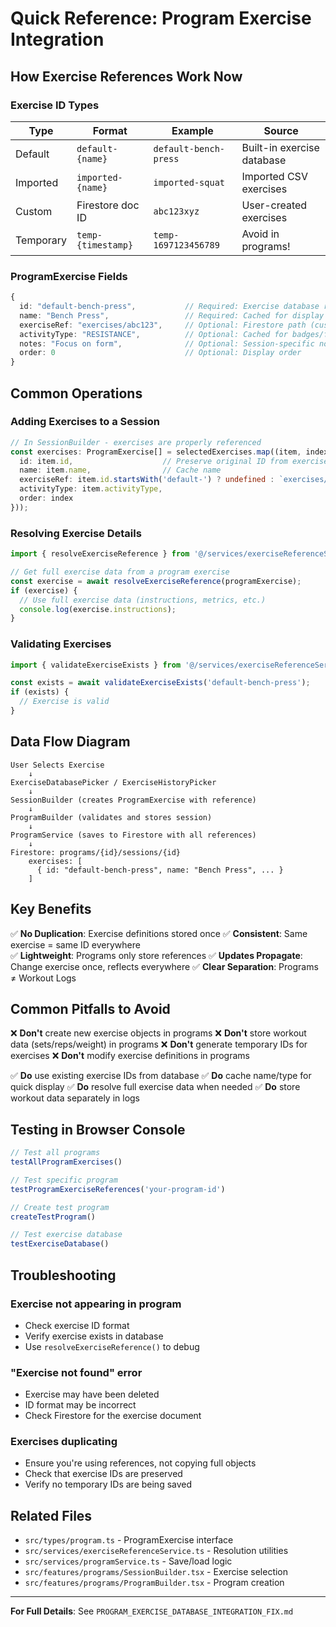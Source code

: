 # Quick Reference: Program Exercise Integration

## How Exercise References Work Now

### Exercise ID Types

| Type | Format | Example | Source |
|------|--------|---------|--------|
| Default | `default-{name}` | `default-bench-press` | Built-in exercise database |
| Imported | `imported-{name}` | `imported-squat` | Imported CSV exercises |
| Custom | Firestore doc ID | `abc123xyz` | User-created exercises |
| Temporary | `temp-{timestamp}` | `temp-1697123456789` | Avoid in programs! |

### ProgramExercise Fields

```typescript
{
  id: "default-bench-press",           // Required: Exercise database reference
  name: "Bench Press",                 // Required: Cached for display
  exerciseRef: "exercises/abc123",     // Optional: Firestore path (custom exercises only)
  activityType: "RESISTANCE",          // Optional: Cached for badges/filtering
  notes: "Focus on form",              // Optional: Session-specific notes
  order: 0                             // Optional: Display order
}
```

## Common Operations

### Adding Exercises to a Session

```typescript
// In SessionBuilder - exercises are properly referenced
const exercises: ProgramExercise[] = selectedExercises.map((item, index) => ({
  id: item.id,                    // Preserve original ID from exercise database
  name: item.name,                // Cache name
  exerciseRef: item.id.startsWith('default-') ? undefined : `exercises/${item.id}`,
  activityType: item.activityType,
  order: index
}));
```

### Resolving Exercise Details

```typescript
import { resolveExerciseReference } from '@/services/exerciseReferenceService';

// Get full exercise data from a program exercise
const exercise = await resolveExerciseReference(programExercise);
if (exercise) {
  // Use full exercise data (instructions, metrics, etc.)
  console.log(exercise.instructions);
}
```

### Validating Exercises

```typescript
import { validateExerciseExists } from '@/services/exerciseReferenceService';

const exists = await validateExerciseExists('default-bench-press');
if (exists) {
  // Exercise is valid
}
```

## Data Flow Diagram

```
User Selects Exercise
    ↓
ExerciseDatabasePicker / ExerciseHistoryPicker
    ↓
SessionBuilder (creates ProgramExercise with reference)
    ↓
ProgramBuilder (validates and stores session)
    ↓
ProgramService (saves to Firestore with all references)
    ↓
Firestore: programs/{id}/sessions/{id}
    exercises: [
      { id: "default-bench-press", name: "Bench Press", ... }
    ]
```

## Key Benefits

✅ **No Duplication**: Exercise definitions stored once
✅ **Consistent**: Same exercise = same ID everywhere  
✅ **Lightweight**: Programs only store references
✅ **Updates Propagate**: Change exercise once, reflects everywhere
✅ **Clear Separation**: Programs ≠ Workout Logs

## Common Pitfalls to Avoid

❌ **Don't** create new exercise objects in programs
❌ **Don't** store workout data (sets/reps/weight) in programs
❌ **Don't** generate temporary IDs for exercises
❌ **Don't** modify exercise definitions in programs

✅ **Do** use existing exercise IDs from database
✅ **Do** cache name/type for quick display
✅ **Do** resolve full exercise data when needed
✅ **Do** store workout data separately in logs

## Testing in Browser Console

```javascript
// Test all programs
testAllProgramExercises()

// Test specific program
testProgramExerciseReferences('your-program-id')

// Create test program
createTestProgram()

// Test exercise database
testExerciseDatabase()
```

## Troubleshooting

### Exercise not appearing in program
- Check exercise ID format
- Verify exercise exists in database
- Use `resolveExerciseReference()` to debug

### "Exercise not found" error
- Exercise may have been deleted
- ID format may be incorrect
- Check Firestore for the exercise document

### Exercises duplicating
- Ensure you're using references, not copying full objects
- Check that exercise IDs are preserved
- Verify no temporary IDs are being saved

## Related Files

- `src/types/program.ts` - ProgramExercise interface
- `src/services/exerciseReferenceService.ts` - Resolution utilities
- `src/services/programService.ts` - Save/load logic
- `src/features/programs/SessionBuilder.tsx` - Exercise selection
- `src/features/programs/ProgramBuilder.tsx` - Program creation

---

**For Full Details**: See `PROGRAM_EXERCISE_DATABASE_INTEGRATION_FIX.md`
